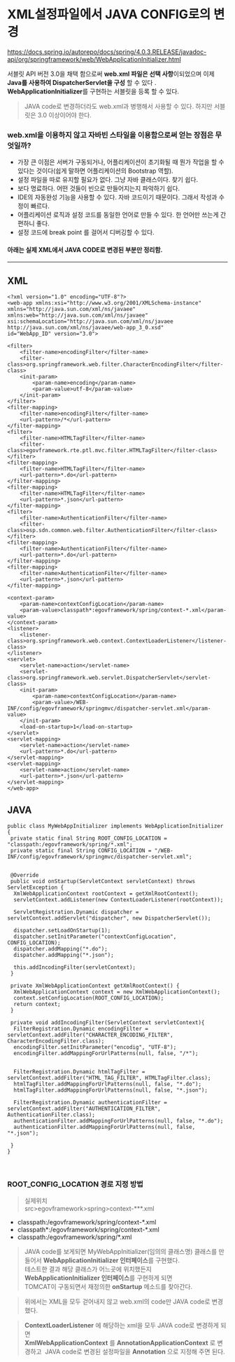 # XML설정파일에서 JAVA CONFIG로의 변경

https://docs.spring.io/autorepo/docs/spring/4.0.3.RELEASE/javadoc-api/org/springframework/web/WebApplicationInitializer.html

서블릿 API 버전 3.0을 채택 함으로써 **web.xml 파일은 선택 사항**이되었으며
이제 **Java를 사용하여 DispatcherServlet을 구성** 할 수 있다 .  
**WebApplicationInitializer**를 구현하는 서블릿을 등록 할 수 있다.  

 > JAVA code로 변경하더라도 web.xml과 병행해서 사용할 수 있다.
 > 하지만 서블릿은 3.0 이상이어야 한다.

### web.xml을 이용하지 않고 자바빈 스타일을 이용함으로써 얻는 **장점**은 무엇일까?  
 * 가장 큰 이점은 서버가 구동되거나, 어플리케이션이 초기화될 때 뭔가 작업을 할 수 있다는 것이다(쉽게 말하면 어플리케이션의 Bootstrap 역할).  
 * 설정 파일을 따로 유지할 필요가 없다. 그냥 자바 클래스이다. 찾기 쉽다.
 * 보다 명료하다. 어떤 것들이 빈으로 만들어지는지 파악하기 쉽다.
 * IDE의 자동완성 기능을 사용할 수 있다. 자바 코드이기 때문이다. 그래서 작성과 수정이 빠르다.
 * 어플리케이션 로직과 설정 코드를 동일한 언어로 만들 수 있다. 한 언어만 쓰는게 간편하니 좋다.
 * 설정 코드에 break point 를 걸어서 디버깅할 수 있다.


#### 아래는 실제 XML에서 JAVA CODE로 변경된 부분만 정리함.
----
## XML
~~~
<?xml version="1.0" encoding="UTF-8"?>
<web-app xmlns:xsi="http://www.w3.org/2001/XMLSchema-instance"
xmlns="http://java.sun.com/xml/ns/javaee" xmlns:web="http://java.sun.com/xml/ns/javaee"
xsi:schemaLocation="http://java.sun.com/xml/ns/javaee http://java.sun.com/xml/ns/javaee/web-app_3_0.xsd"
id="WebApp_ID" version="3.0">

<filter>
	<filter-name>encodingFilter</filter-name>
	<filter-class>org.springframework.web.filter.CharacterEncodingFilter</filter-class>
	<init-param>
		<param-name>encoding</param-name>
		<param-value>utf-8</param-value>
	</init-param>
</filter>
<filter-mapping>
	<filter-name>encodingFilter</filter-name>
	<url-pattern>/*</url-pattern>
</filter-mapping>
<filter>
	<filter-name>HTMLTagFilter</filter-name>
	<filter-class>egovframework.rte.ptl.mvc.filter.HTMLTagFilter</filter-class>
</filter>
<filter-mapping>
	<filter-name>HTMLTagFilter</filter-name>
	<url-pattern>*.do</url-pattern>
</filter-mapping>
<filter-mapping>
	<filter-name>HTMLTagFilter</filter-name>
	<url-pattern>*.json</url-pattern>
</filter-mapping>
<filter>
	<filter-name>AuthenticationFilter</filter-name>
	<filter-class>osp.sdn.common.web.filter.AuthenticationFilter</filter-class>
</filter>
<filter-mapping>
	<filter-name>AuthenticationFilter</filter-name>
	<url-pattern>*.do</url-pattern>
</filter-mapping>
<filter-mapping>
	<filter-name>AuthenticationFilter</filter-name>
	<url-pattern>*.json</url-pattern>
</filter-mapping>

<context-param>
	<param-name>contextConfigLocation</param-name>
	<param-value>classpath*:egovframework/spring/context-*.xml</param-value>
</context-param>
<listener>
	<listener-class>org.springframework.web.context.ContextLoaderListener</listener-class>
</listener>
<servlet>
	<servlet-name>action</servlet-name>
	<servlet-class>org.springframework.web.servlet.DispatcherServlet</servlet-class>
	<init-param>
		<param-name>contextConfigLocation</param-name>
		<param-value>/WEB-INF/config/egovframework/springmvc/dispatcher-servlet.xml</param-value>
	</init-param>
	<load-on-startup>1</load-on-startup>
</servlet>
<servlet-mapping>
	<servlet-name>action</servlet-name>
	<url-pattern>*.do</url-pattern>
</servlet-mapping>
<servlet-mapping>
	<servlet-name>action</servlet-name>
	<url-pattern>*.json</url-pattern>
</servlet-mapping>
</web-app>
~~~
## JAVA
~~~
public class MyWebAppInitializer implements WebApplicationInitializer {
 private static final String ROOT_CONFIG_LOCATION = "classpath:/egovframework/spring/*.xml";
 private static final String CONFIG_LOCATION = "/WEB-INF/config/egovframework/springmvc/dispatcher-servlet.xml";
 
 
 @Override
 public void onStartup(ServletContext servletContext) throws ServletException {
  XmlWebApplicationContext rootContext = getXmlRootContext();
  servletContext.addListener(new ContextLoaderListener(rootContext));
  
  ServletRegistration.Dynamic dispatcher = servletContext.addServlet("dispatcher", new DispatcherServlet());
      
  dispatcher.setLoadOnStartup(1);
  dispatcher.setInitParameter("contextConfigLocation", CONFIG_LOCATION);
  dispatcher.addMapping("*.do");
  dispatcher.addMapping("*.json");
  
  this.addIncodingFilter(servletContext);    
 }
 
 private XmlWebApplicationContext getXmlRootContext() {
  XmlWebApplicationContext context = new XmlWebApplicationContext();
  context.setConfigLocation(ROOT_CONFIG_LOCATION);
  return context;   
 }
 
 private void addIncodingFilter(ServletContext servletContext){  
  FilterRegistration.Dynamic encodingFilter = servletContext.addFilter("CHARACTER_ENCODING_FILTER", CharacterEncodingFilter.class);
  encodingFilter.setInitParameter("encodig", "UTF-8");
  encodingFilter.addMappingForUrlPatterns(null, false, "/*");
  
  
  FilterRegistration.Dynamic htmlTagFilter = servletContext.addFilter("HTML_TAG_FILTER", HTMLTagFilter.class);
  htmlTagFilter.addMappingForUrlPatterns(null, false, "*.do");
  htmlTagFilter.addMappingForUrlPatterns(null, false, "*.json");
  
  FilterRegistration.Dynamic authenticationFilter = servletContext.addFilter("AUTHENTICATION_FILTER", AuthenticationFilter.class);
  authenticationFilter.addMappingForUrlPatterns(null, false, "*.do");
  authenticationFilter.addMappingForUrlPatterns(null, false, "*.json");
  
 }
}
 ~~~
    


### ROOT_CONFIG_LOCATION 경로 지정 방법
 > 실제위치  
 > src>egovframework>spring>context-***.xml
 * classpath:/egovframework/spring/context-*.xml
 * classpath*:/egovframework/spring/context-*.xml
 * classpath:/egovframework/spring/*.xml

 > JAVA code를 보게되면 MyWebAppInitializer(임의의 클래스명) 클래스를 만들어서 **WebApplicationInitializer 인터페이스**를 구현했다.  
 > 테스트한 결과 해당 클래스가 어느곳에 위치했든지 **WebApplicationInitializer 인터페이스**를 구현하게 되면   
 > TOMCAT이 구동되면서 재정의한 **onStartup** 메소드를 찾아간다.  
  
 > 위에서는 XML을 모두 걷어내지 않고 web.xml의 code만 JAVA code로 변경 했다.  
  
 > **ContextLoaderListener** 에 해당하는 xml을 모두 JAVA code로 변경하게 되면  
 > **XmlWebApplicationContext** 를 **AnnotationApplicationContext** 로 변경하고  
 > JAVA code로 변경된 설정파일을 **Annotation** 으로 지정해 주면 된다.  





